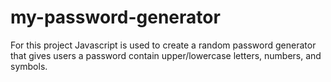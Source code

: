 # my-password-generator

For this project Javascript is used to create a random password generator that gives users a password contain upper/lowercase letters, numbers, and symbols. 
